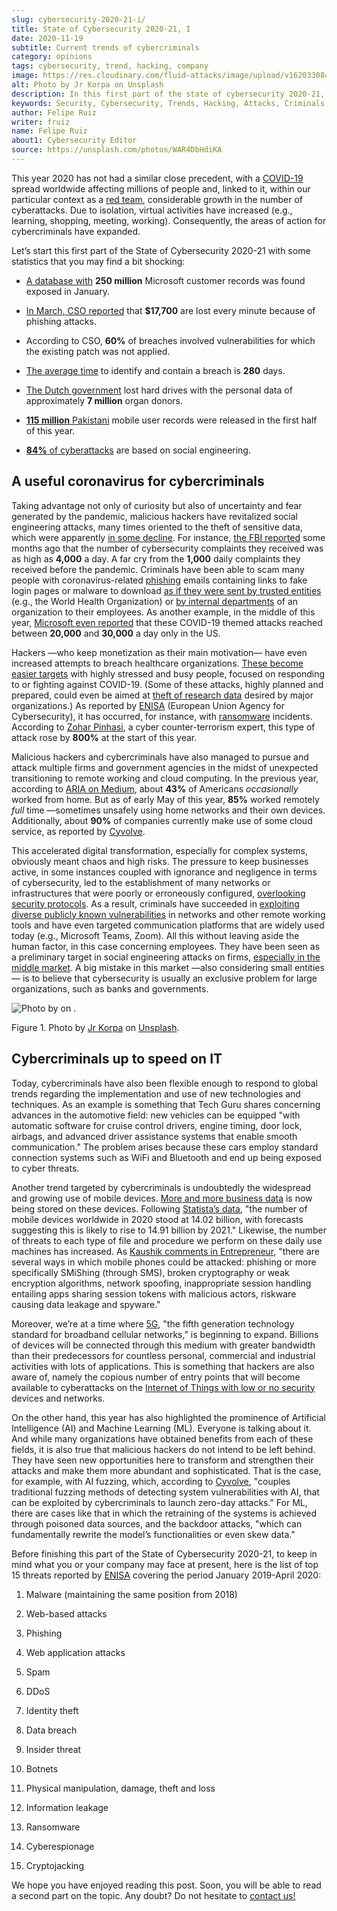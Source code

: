 ```yaml
---
slug: cybersecurity-2020-21-i/
title: State of Cybersecurity 2020-21, I
date: 2020-11-19
subtitle: Current trends of cybercriminals
category: opinions
tags: cybersecurity, trend, hacking, company
image: https://res.cloudinary.com/fluid-attacks/image/upload/v1620330842/blog/cybersecurity-2020-21-i/cover_kb8vag.webp
alt: Photo by Jr Korpa on Unsplash
description: In this first part of the state of cybersecurity 2020-21, we want to share with you some highlights of the current trends of cybercriminals.
keywords: Security, Cybersecurity, Trends, Hacking, Attacks, Criminals, Company, Ethical Hacking, Pentesting
author: Felipe Ruiz
writer: fruiz
name: Felipe Ruiz
about1: Cybersecurity Editor
source: https://unsplash.com/photos/WAR4DbHdiKA
---
```


This year 2020 has not had a similar close precedent,
with a [COVID-19](https://www.who.int/emergencies/diseases/novel-coronavirus-2019)
spread worldwide affecting millions of people and,
linked to it,
within our particular context as a [red team](../../solutions/red-teaming/),
considerable growth in the number of cyberattacks.
Due to isolation,
virtual activities have increased
(e.g., learning, shopping, meeting, working).
Consequently,
the areas of action for cybercriminals have expanded.

Let’s start this first part of the State of Cybersecurity 2020-21 with
some statistics that you may find a bit shocking:

- [A database
  with](https://www.forbes.com/sites/daveywinder/2020/01/22/microsoft-security-shocker-as-250-million-customer-records-exposed-online/?sh=d86a1954d1b3)
  **250 million** Microsoft customer records was found exposed in
  January.

- [In March, CSO
  reported](https://www.csoonline.com/article/3153707/top-cybersecurity-facts-figures-and-statistics.html)
  that **$17,700** are lost every minute because of phishing attacks.

- According to CSO, **60%** of breaches involved vulnerabilities for
  which the existing patch was not applied.

- [The average time](https://www.ibm.com/security/data-breach) to
  identify and contain a breach is **280** days.

- [The Dutch
  government](https://www.zdnet.com/article/dutch-government-loses-hard-drives-with-data-of-6-9-million-registered-donors/)
  lost hard drives with the personal data of approximately **7
  million** organ donors.

- [**115 million**
  Pakistani](https://www.zdnet.com/article/details-of-44m-pakistani-mobile-users-leaked-online-part-of-bigger-115m-cache/)
  mobile user records were released in the first half of this year.

- [**84%** of
  cyberattacks](https://www.enisa.europa.eu/publications/enisa-threat-landscape-2020-main-incidents)
  are based on social engineering.

## A useful coronavirus for cybercriminals

Taking advantage not only of curiosity but also of uncertainty and fear
generated by the pandemic, malicious hackers have revitalized social
engineering attacks, many times oriented to the theft of sensitive data,
which were apparently [in some
decline](https://www.bankinfosecurity.com/cybercrime-review-hackers-great-covid-19-cash-in-a-15037).
For instance, [the FBI
reported](https://thehill.com/policy/cybersecurity/493198-fbi-sees-spike-in-cyber-crime-reports-during-coronavirus-pandemic)
some months ago that the number of cybersecurity complaints they
received was as high as **4,000** a day. A far cry from the **1,000**
daily complaints they received before the pandemic. Criminals have been
able to scam many people with coronavirus-related
[phishing](../phishing/) emails containing links to fake login pages or
malware to download [as if they were sent by trusted
entities](https://www.ncsc.gov.uk/files/Final%20Joint%20Advisory%20COVID-19%20exploited%20by%20malicious%20cyber%20actors%20v3.pdf)
(e.g., the World Health Organization) or [by internal
departments](https://www.ncsc.gov.uk/files/Final%20Joint%20Advisory%20COVID-19%20exploited%20by%20malicious%20cyber%20actors%20v3.pdf)
of an organization to their employees. As another example, in the middle
of this year, [Microsoft even
reported](https://www.microsoft.com/security/blog/2020/06/16/exploiting-a-crisis-how-cybercriminals-behaved-during-the-outbreak/)
that these COVID-19 themed attacks reached between **20,000** and
**30,000** a day only in the US.

Hackers —who keep monetization as their main motivation— have even
increased attempts to breach healthcare organizations. [These become
easier
targets](https://www.proofpoint.com/us/blog/cybersecurity-essentials/new-healthcare-report-reveals-cyber-threats-trends-and-transformations)
with highly stressed and busy people, focused on responding to or
fighting against COVID-19. (Some of these attacks, highly planned and
prepared, could even be aimed at [theft of research
data](https://www.prnewswire.com/news-releases/top-cyber-security-experts-report-4-000-cyber-attacks-a-day-since-covid-19-pandemic-301110157.html)
desired by major organizations.) As reported by
[ENISA](https://www.enisa.europa.eu/publications/enisa-threat-landscape-2020-main-incidents)
(European Union Agency for Cybersecurity), it has occurred, for
instance, with [ransomware](../ransomware/) incidents. According to
[Zohar
Pinhasi](https://monstercloud.com/blog/2020/03/23/coronavirus-alert-ransomware-attacks-up-by-800/),
a cyber counter-terrorism expert, this type of attack rose by **800%**
at the start of this year.

Malicious hackers and cybercriminals have also managed to pursue and
attack multiple firms and government agencies in the midst of unexpected
transitioning to remote working and cloud computing. In the previous
year, according to [ARIA on
Medium](https://medium.com/@ARIACyberSec/second-half-of-2020-cybersecurity-trends-181211f98f2e),
about **43%** of Americans *occasionally* worked from home. But as of
early May of this year, **85%** worked remotely *full* time —sometimes
unsafely using home networks and their own devices. Additionally, about
**90%** of companies currently make use of some cloud service, as
reported by
[Cyvolve](https://www.cyvolve.com/resources/content-library/reports/state-of-cybersecurity-report-2020/).

This accelerated digital transformation, especially for complex systems,
obviously meant chaos and high risks. The pressure to keep businesses
active, in some instances coupled with ignorance and negligence in terms
of cybersecurity, led to the establishment of many networks or
infrastructures that were poorly or erroneously configured, [overlooking
security
protocols](https://www.securityweek.com/back-basics-pandemic-cybersecurity-trends-and-solutions).
As a result, criminals have succeeded in [exploiting diverse publicly
known
vulnerabilities](https://www.ncsc.gov.uk/files/Final%20Joint%20Advisory%20COVID-19%20exploited%20by%20malicious%20cyber%20actors%20v3.pdf)
in networks and other remote working tools and have even targeted
communication platforms that are widely used today (e.g., Microsoft
Teams, Zoom). All this without leaving aside the human factor, in this
case concerning employees. They have been seen as a preliminary target
in social engineering attacks on firms, [especially in the middle
market](https://www.bankinfosecurity.com/cybercrime-review-hackers-great-covid-19-cash-in-a-15037).
A big mistake in this market —also considering small entities— is to
believe that cybersecurity is usually an exclusive problem for large
organizations, such as banks and governments.

<div class="imgblock">

![Photo by  on
.](https://res.cloudinary.com/fluid-attacks/image/upload/v1620330841/blog/cybersecurity-2020-21-i/korpa_xppzrx.webp)

<div class="title">

Figure 1. Photo by [Jr Korpa](https://unsplash.com/@jrkorpa)
on [Unsplash](https://unsplash.com/photos/fByGQ64Iky8).

</div>

</div>

## Cybercriminals up to speed on IT

Today, cybercriminals have also been flexible enough to respond to
global trends regarding the implementation and use of new technologies
and techniques. As an example is something that Tech
Guru
shares concerning advances in the automotive field: new vehicles can be
equipped "with automatic software for cruise control drivers, engine
timing, door lock, airbags, and advanced driver assistance systems that
enable smooth communication." The problem arises because these cars
employ standard connection systems such as WiFi and Bluetooth and end up
being exposed to cyber threats.

Another trend targeted by cybercriminals is undoubtedly the widespread
and growing use of mobile devices. [More and more business
data](https://chrishtopher-henry-38679.medium.com/cybersecurity-trends-to-watch-out-in-2020-278bc41200ed)
is now being stored on these devices. Following [Statista’s
data](https://www.statista.com/statistics/245501/multiple-mobile-device-ownership-worldwide/#:~:text=The%20number%20of%20mobile%20devices,to%2014.91%20billion%20by%202021.),
"the number of mobile devices worldwide in 2020 stood at 14.02 billion,
with forecasts suggesting this is likely to rise to 14.91 billion by
2021." Likewise, the number of threats to each type of file and
procedure we perform on these daily use machines has increased. As
[Kaushik comments in
Entrepreneur](https://www.entrepreneur.com/article/358776), "there are
several ways in which mobile phones could be attacked: phishing or more
specifically SMiShing (through SMS), broken cryptography or weak
encryption algorithms, network spoofing, inappropriate session handling
entailing apps sharing session tokens with malicious actors, riskware
causing data leakage and spyware."

Moreover, we’re at a time where [5G](https://en.wikipedia.org/wiki/5G),
"the fifth generation technology standard for broadband cellular
networks," is beginning to expand. Billions of devices will be connected
through this medium with greater bandwidth than their predecessors for
countless personal, commercial and industrial activities with lots of
applications. This is something that hackers are also aware of, namely
the copious number of entry points that will become available to
cyberattacks on the [Internet of Things with low or no
security](https://chrishtopher-henry-38679.medium.com/top-cybersecurity-trends-to-watch-for-in-2020-e1fd38bfa85b)
devices and networks.

On the other hand, this year has also highlighted the prominence of
Artificial Intelligence (AI) and Machine Learning (ML). Everyone is
talking about it. And while many organizations have obtained benefits
from each of these fields, it is also true that malicious hackers do not
intend to be left behind. They have seen new opportunities here to
transform and strengthen their attacks and make them more abundant and
sophisticated. That is the case, for example, with AI fuzzing, which,
according to
[Cyvolve](https://www.cyvolve.com/resources/content-library/reports/state-of-cybersecurity-report-2020/),
"couples traditional fuzzing methods of detecting system vulnerabilities
with AI, that can be exploited by cybercriminals to launch zero-day
attacks." For ML, there are cases like that in which the retraining of
the systems is achieved through poisoned data sources, and the backdoor
attacks, "which can fundamentally rewrite the model’s functionalities or
even skew data."

Before finishing this part of the State of Cybersecurity 2020-21, to
keep in mind what you or your company may face at present, here is the
list of top 15 threats reported by
[ENISA](https://www.enisa.europa.eu/news/enisa-news/enisa-threat-landscape-2020)
covering the period January 2019-April 2020:

1. Malware (maintaining the same position from 2018)

2. Web-based attacks

3. Phishing

4. Web application attacks

5. Spam

6. DDoS

7. Identity theft

8. Data breach

9. Insider threat

10. Botnets

11. Physical manipulation, damage, theft and loss

12. Information leakage

13. Ransomware

14. Cyberespionage

15. Cryptojacking

We hope you have enjoyed reading this post. Soon, you will be able to
read a second part on the topic. Any doubt? Do not hesitate to [contact
us\!](../../contact-us/)
